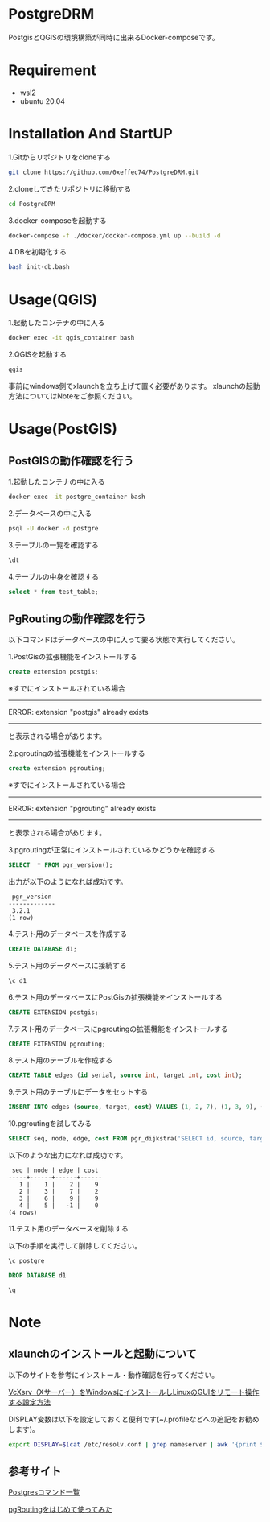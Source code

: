 
# PostgreDRM

PostgisとQGISの環境構築が同時に出来るDocker-composeです。

# Requirement

* wsl2
* ubuntu 20.04

# Installation And StartUP

1.Gitからリポジトリをcloneする

```bash
git clone https://github.com/0xeffec74/PostgreDRM.git
```

2.cloneしてきたリポジトリに移動する

```bash
cd PostgreDRM
```

3.docker-composeを起動する

```bash
docker-compose -f ./docker/docker-compose.yml up --build -d
```

4.DBを初期化する

```bash
bash init-db.bash
```

# Usage(QGIS)

1.起動したコンテナの中に入る

```bash
docker exec -it qgis_container bash
```

2.QGISを起動する

```bash
qgis
```

事前にwindows側でxlaunchを立ち上げて置く必要があります。
xlaunchの起動方法についてはNoteをご参照ください。

# Usage(PostGIS)

## PostGISの動作確認を行う

1.起動したコンテナの中に入る

```bash
docker exec -it postgre_container bash
```

2.データベースの中に入る

```bash
psql -U docker -d postgre
```

3.テーブルの一覧を確認する

```SQL
\dt
```

4.テーブルの中身を確認する

```SQL
select * from test_table;
```

## PgRoutingの動作確認を行う

以下コマンドはデータベースの中に入って要る状態で実行してください。

1.PostGisの拡張機能をインストールする

```SQL
create extension postgis;
```

※すでにインストールされている場合

***
ERROR:  extension "postgis" already exists
***

と表示される場合があります。

2.pgroutingの拡張機能をインストールする

```SQL
create extension pgrouting;
```

※すでにインストールされている場合

***
ERROR:  extension "pgrouting" already exists
***

と表示される場合があります。

3.pgroutingが正常にインストールされているかどうかを確認する

```SQL
SELECT  * FROM pgr_version();
```

出力が以下のようになれば成功です。

```plaintext
 pgr_version
-------------
 3.2.1
(1 row)
```

4.テスト用のデータベースを作成する

```SQL
CREATE DATABASE d1;
```

5.テスト用のデータベースに接続する

```SQL
\c d1
```

6.テスト用のデータベースにPostGisの拡張機能をインストールする

```SQL
CREATE EXTENSION postgis;
```

7.テスト用のデータベースにpgroutingの拡張機能をインストールする

```SQL
CREATE EXTENSION pgrouting;
```

8.テスト用のテーブルを作成する

```SQL
CREATE TABLE edges (id serial, source int, target int, cost int);
```

9.テスト用のテーブルにデータをセットする

```SQL
INSERT INTO edges (source, target, cost) VALUES (1, 2, 7), (1, 3, 9), (1, 6, 14), (2, 3, 10), (2, 4, 15), (3, 4, 11), (3, 6, 2), (4, 5, 6), (5, 6, 9);
```

10.pgroutingを試してみる

```SQL
SELECT seq, node, edge, cost FROM pgr_dijkstra('SELECT id, source, target, cost FROM edges', 1, 5, directed:=false);
```

以下のような出力になれば成功です。

```plaintext
 seq | node | edge | cost  
-----+------+------+------  
   1 |    1 |    2 |    9  
   2 |    3 |    7 |    2  
   3 |    6 |    9 |    9  
   4 |    5 |   -1 |    0  
(4 rows)
```

11.テスト用のデータベースを削除する

以下の手順を実行して削除してください。

```SQL
\c postgre
```

```SQL
DROP DATABASE d1
```

```SQL
\q
```

# Note

## xlaunchのインストールと起動について

以下のサイトを参考にインストール・動作確認を行ってください。

[VcXsrv（Xサーバー）をWindowsにインストールしLinuxのGUIをリモート操作する設定方法](https://rin-ka.net/windows-x-server/#toc8)

DISPLAY変数は以下を設定しておくと便利です(~/.profileなどへの追記をお勧めします)。

```bash
export DISPLAY=$(cat /etc/resolv.conf | grep nameserver | awk '{print $2}'):0.0
```

## 参考サイト

[Postgresコマンド一覧](https://xn--qiita-jp4dtfrgoh.com/jerrywdlee/items/951bb28dacdc86abbf04)

[pgRoutingをはじめて使ってみた](https://qiita.com/aosho235/items/80aae5f31b3c7bdb5355)
